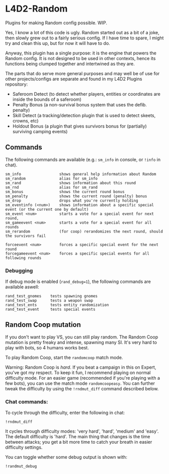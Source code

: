 L4D2-Random
============

Plugins for making Random config possible. WIP.

Yes, I know a lot of this code is ugly. Random started out as a bit of a joke, then slowly grew out to a fairly serious config.  If I have time to spare, I might try and clean this up, but for now it will have to do.

Anyway, this plugin has a single purpose: it is the engine that powers the Random config. It is not designed to be used in other contexts, hence its functions being clumped together and intertwined as they are.

The parts that do serve more general purposes and may well be of use for other projects/configs are separate and found in my L4D2 Plugins repository:
- Saferoom Detect (to detect whether players, entities or coordinates are inside the bounds of a saferoom)
- Penalty Bonus (a non-survival bonus system that uses the defib. penalty)
- Skill Detect (a tracking/detection plugin that is used to detect skeets, crowns, etc)
- Holdout Bonus (a plugin that gives survivors bonus for (partially) surviving camping events)

## Commands

The following commands are available (e.g.: `sm_info` in console, or `!info` in chat).

```
sm_info                 shows general help information about Random
sm_random               alias for sm_info
sm_rand                 shows information about this round
sm_rnd                  alias for sm_rand
sm_bonus                shows the current round bonus
sm_penalty              shows the current round (penalty) bonus
sm_drop                 drops what you're currently holding
sm_eventinfo (<num>)    shows information about a specific special event (or the current one by default)
sm_event <num>          starts a vote for a special event for next round,
sm_gameevent <num>      starts a vote for a special event for all rounds
sm_rerandom             (for coop) rerandomizes the next round, should the survivors fail

forceevent <num>        forces a specific special event for the next round
forcegameevent <num>    forces a specific special events for all following rounds
```

### Debugging

If debug mode is enabled (`rand_debug=1`), the following commands are available aswell:

```
rand_test_gnomes    tests spawning gnomes
rand_test_swap      tests a weapon swap
rand_test_ents      tests entity randomization
rand_test_event     tests special events
```


## Random Coop mutation

If you don't want to play VS, you can still play random. The Random Coop mutation is pretty freaky and intense, spawning many SI. It's very hard to play with bots, so 4 humans works best.

To play Random Coop, start the `randomcoop` match mode.

Warning: Random Coop is *hard*. If you beat a campaign in this on Expert, you've got my respect. To keep it fun, I recommend playing on normal difficulty mode.
For an easier game (recommended if you're playing with a few bots), you can use the match mode `randomcoopeasy`.
You can further tweak the difficulty by using the `!rndmut_diff` command described below.

### Chat commands:

To cycle through the difficulty, enter the following in chat:

```
!rndmut_diff
```

It cycles through difficulty modes: 'very hard', 'hard', 'medium' and 'easy'.
The default difficulty is 'hard'.
The main thing that changes is the time between attacks; you get a bit more time to catch your breath in easier difficulty settings.


You can toggle whether some debug output is shown with:

```
!randmut_debug
```
